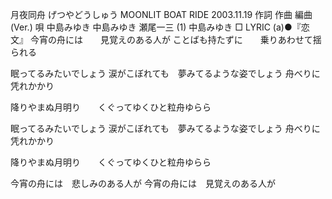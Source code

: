 月夜同舟
げつやどうしゅう
MOONLIT BOAT RIDE
2003.11.19
作詞  作曲  編曲 (Ver.)   唄
中島みゆき   中島みゆき   瀬尾一三 (1)
中島みゆき
□ LYRIC (a)●『恋文』
今宵の舟には　　見覚えのある人が
ことばも持たずに　　乗りあわせて揺られる

眠ってるみたいでしょう
涙がこぼれても　夢みてるような姿でしょう
舟べりに凭れかかり

降りやまぬ月明り　　くぐってゆくひと粒舟ゆらら

眠ってるみたいでしょう
涙がこぼれても　夢みてるような姿でしょう
舟べりに凭れかかり

降りやまぬ月明り　　くぐってゆくひと粒舟ゆらら

今宵の舟には　悲しみのある人が
今宵の舟には　見覚えのある人が